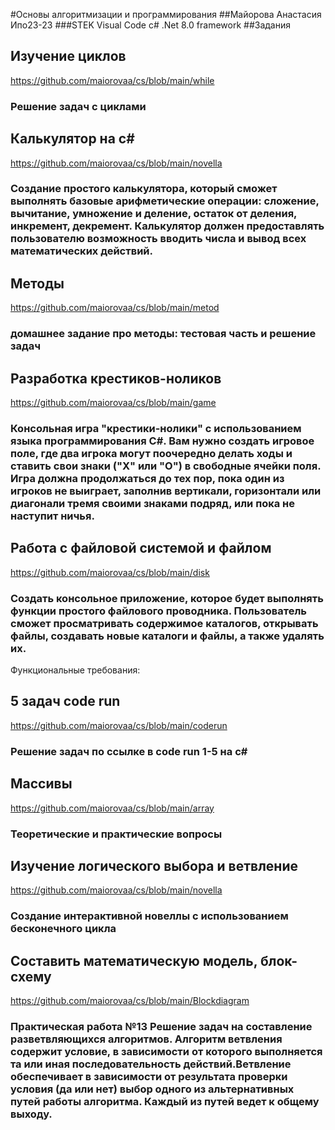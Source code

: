 #Основы алгоритмизации и программирования
##Майорова Анастасия Ипо23-23
###STEK Visual Code c# .Net 8.0 framework
##Задания
## Изучение циклов
<https://github.com/maiorovaa/cs/blob/main/while>
### Решение задач с циклами 
## Калькулятор на c#
<https://github.com/maiorovaa/cs/blob/main/novella>
### Создание простого калькулятора, который сможет выполнять базовые арифметические операции: сложение, вычитание, умножение и деление, остаток от деления, инкремент, декремент. Калькулятор должен предоставлять пользователю возможность вводить числа и вывод всех математических действий.
## Методы
<https://github.com/maiorovaa/cs/blob/main/metod>
### домашнее задание про методы: тестовая часть и решение задач 
## Разработка крестиков-ноликов
<https://github.com/maiorovaa/cs/blob/main/game>
### Консольная игра "крестики-нолики" с использованием языка программирования C#. Вам нужно создать игровое поле, где два игрока могут поочередно делать ходы и ставить свои знаки ("X" или "O") в свободные ячейки поля. Игра должна продолжаться до тех пор, пока один из игроков не выиграет, заполнив вертикали, горизонтали или диагонали тремя своими знаками подряд, или пока не наступит ничья.
## Работа с файловой системой и файлом
<https://github.com/maiorovaa/cs/blob/main/disk>
### Создать консольное приложение, которое будет выполнять функции простого файлового проводника. Пользователь сможет просматривать содержимое каталогов, открывать файлы, создавать новые каталоги и файлы, а также удалять их.
Функциональные требования:
## 5 задач code run
<https://github.com/maiorovaa/cs/blob/main/coderun>
### Решение задач по ссылке в code run 1-5 на с#
## Массивы
<https://github.com/maiorovaa/cs/blob/main/array>
### Теоретические и практические вопросы
## Изучение логического выбора и ветвление
<https://github.com/maiorovaa/cs/blob/main/novella>
###  Создание интерактивной новеллы с использованием бесконечного цикла
## Составить математическую модель, блок-схему
<https://github.com/maiorovaa/cs/blob/main/Blockdiagram>
### Практическая работа №13 Решение задач на составление  разветвляющихся  алгоритмов. Алгоритм ветвления содержит условие, в зависимости от которого выполняется та или иная последовательность действий.Ветвление обеспечивает в зависимости от результата проверки условия (да или нет) выбор одного из альтернативных путей работы алгоритма. Каждый из путей ведет к общему выходу.


